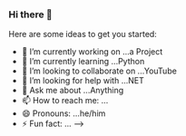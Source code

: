 ### Hi there 👋



Here are some ideas to get you started:

- 🔭 I’m currently working on ...a Project
- 🌱 I’m currently learning ...Python
- 👯 I’m looking to collaborate on ...YouTube
- 🤔 I’m looking for help with ...NET
- 💬 Ask me about ...Anything
- 📫 How to reach me: ...
- 😄 Pronouns: ...he/him
- ⚡ Fun fact: ...
-->
